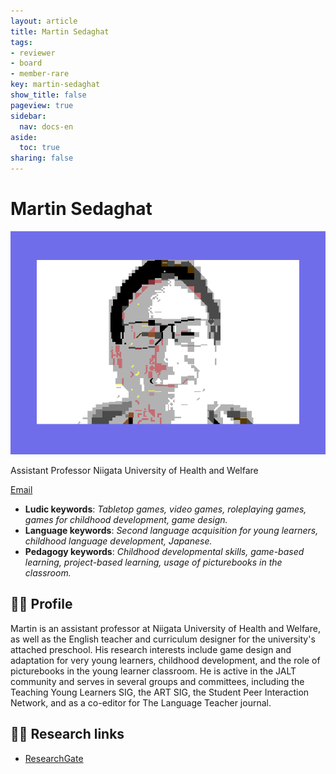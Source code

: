 ```yaml
---
layout: article
title: Martin Sedaghat
tags:
- reviewer
- board
- member-rare
key: martin-sedaghat
show_title: false
pageview: true
sidebar:
  nav: docs-en
aside:
  toc: true
sharing: false
---
```


# Martin Sedaghat

<div class="card">
  <div class="card__image">
    <img class="image" src="/assets/images/martin-s.png"/>
  </div>
</div>

Assistant Professor
Niigata University of Health and Welfare


[Email](mailto:martin.sedaghat@gmail.com)

- **Ludic keywords**: *Tabletop games, video games, roleplaying games, games for childhood development, game design.*
- **Language keywords**: *Second language acquisition for young learners, childhood language development, Japanese.*
- **Pedagogy keywords**: *Childhood developmental skills, game-based learning, project-based learning, usage of picturebooks in the classroom.*

<!--more-->

## 👨‍🏫 Profile

Martin is an assistant professor at Niigata University of Health and Welfare, as well as the English teacher and curriculum designer for the university's attached preschool. His research interests include game design and adaptation for very young learners, childhood development, and the role of picturebooks in the young learner classroom. He is active in the JALT community and serves in several groups and committees, including the Teaching Young Learners SIG, the ART SIG, the Student Peer Interaction Network, and as a co-editor for The Language Teacher journal. 

## 👨‍🔬 Research links

- [ResearchGate](https://www.researchgate.net/profile/Martin-Sedaghat)